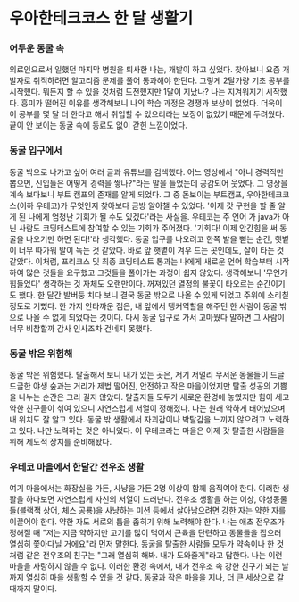 # 우아한테크코스 한 달 생활기

### 어두운 동굴 속

의료인으로서 일했던 마지막 병원을 퇴사한 나는, 개발이 하고 싶었다. 찾아보니 요즘 개발자로 취직하려면 알고리즘 문제를 풀어 통과해야 한단다. 그렇게 2달가량 기초 공부를 시작했다. 뭐든지 할 수 있을 것처럼
도전했지만 1달이 지났나? 나는 지겨워지기 시작했다. 흥미가 떨어진 이유를 생각해보니 나의 학습 과정은 경쟁과 보상이 없었다. 더욱이 이 공부를 몇 달 더 한다고 해서 취업할 수 있으리라는 보장이 없었기 때문에
두려웠다. 끝이 안 보이는 동굴 속에 동료도 없이 갇힌 느낌이었다.

### 동굴 입구에서

동굴 밖으로 나가고 싶어 여러 글과 유튜브를 검색했다. 어느 영상에서 "아니 경력직만 뽑으면, 신입들은 어떻게 경력을 쌓나?"라는 말을 들었는데 공감되어 웃었다. 그 영상을 계속 보다보니 부트 캠프의 존재를 알게
되었다. 그 중 돋보이는 부트캠프, 우아한테크코스(이하 우테코)가 무엇인지 찾아보다 금방 알아챌 수 있었다. '이제 갓 구현을 할 줄 알게 된 나에게 엄청난 기회가 될 수도 있겠다'라는 사실을. 우테코는 주 언어 가
java가 아닌 사람도 코딩테스트에 참여할 수 있는 기회가 주어졌다. '기회다! 이제 안간힘을 써 동굴을 나오기만 하면 된다!'라 생각했다. 동굴 입구를 나오려고 한쪽 발을 뻗는 순간, 햇볕이 너무 따가워 발이 녹는
것 같았다. 바로 앞 햇볕이 겨우 드는 곳인데도, 살이 타는 것 같았다. 이처럼, 프리코스 및 최종 코딩테스트 통과는 나에게 새로운 언어 학습부터 시작하여 많은 것들을 요구했고 그것들을 풀어가는 과정이 쉽지 않았다.
생각해보니 '무언가 힘들었다' 생각하는 것 자체도 오랜만이다. 꺼져있던 열정의 불꽃이 타오르는 순간이기도 했다. 한 달간 발버둥 치다 보니 결국 동굴 밖으로 나올 수 있게 되었고 주위에 소리칠 정도로 기뻤다. 한
가지 안타까운 점은, 내 앞에서 탱커역할을 해주던 한 사람이 동굴 밖으로 나올 수 없게 되었다는 것이다. 다시 동굴 입구로 가서 고마웠다 말하면 그 사람이 너무 비참할까 감사 인사조차 건네지 못했다.

### 동굴 밖은 위험해

동굴 밖은 위험했다. 탈출해서 보니 내가 있는 곳은, 저기 저멀리 무서운 동물들이 드글드글한 야생 숲과는 거리가 제법 떨어진, 안전하고 작은 마을이었지만 탈출 성공의 기쁨을 나누는 순간은 그리 길지 않았다. 탈출자들
모두가 새로운 환경에 놓였지만 힘이 세고 약한 친구들이 섞여 있으니 자연스럽게 서열이 정해졌다. 나는 원래 약하게 태어났으며 내 위치도 잘 알고 있다. 동굴 밖 생활에서 자괴감이나 박탈감을 느끼지 않으려고 노력하고
있다. 나만 노력하는 것은 아니었다. 이 우테코라는 마을은 이제 갓 탈출한 사람들을 위해 제도적 장치를 준비해놨다.

### 우테코 마을에서 한달간 전우조 생활

여기 마을에서는 화장실을 가든, 사냥을 가든 2명 이상이 함께 움직여야 한다. 이러한 생활을 하다보면 자연스럽게 자신의 서열이 드러난다. 전우조 생활을 하는 이상, 야생동물들(블랙잭 상어, 체스 공룡)을 사냥하는
미션 등에서 살아남으려면 강한 자는 약한 자를 이끌어야 한다. 약한 자도 서로의 틈을 좁히기 위해 노력해야 한다. 나는 애초 전우조가 정해질 때 "저는 지금 약하지만 고기를 많이 먹어서 근육을 단련하고 동물들을
잡으러 열심히 쫓아다닐 거에요"라 먼저 말한다. 동굴을 탈출한 사람들 모두가 약속이나 한 것처럼 같은 전우조의 친구는 "그래 열심히 해봐. 내가 도와줄게"라고 답한다. 나는 이런 마을을 사랑하지 않을 수 없다.
이러한 환경 속에서, 내가 전우조 속 강한 친구가 되는 날까지 열심히 마을 생활할 수 있을 것 같다. 동굴과 작은 마을을 지나, 더 큰 세상으로 갈 때까지 말이다.
